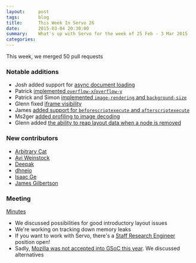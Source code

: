 ```yaml
---
layout:     post
tags:       blog
title:      This Week In Servo 26
date:       2015-03-04 20:30:00
summary:    What's up with Servo for the week of 25 Feb - 3 Mar 2015
categories:
---
```


This week, we merged 50 pull requests


### Notable additions

 - Josh added support for [async document loading](https://github.com/servo/servo/pull/5118)
 - Patrick [implemented `overflow-x`/`overflow-y`](https://github.com/servo/servo/pull/5132)
 - Patrick and Simon [implemented `image-rendering` and `background-size`](https://github.com/servo/servo/pull/5133)
 - Glenn fixed [iframe visibility](https://github.com/servo/servo/pull/5065)
 - James [added support for `beforescriptexecute` and `afterscriptexecute`](https://github.com/servo/servo/pull/5065)
 - Ms2ger [added profiling to image decoding](https://github.com/servo/servo/pull/5102)
 - Glenn added [the ability to reap layout data when a node is removed](https://github.com/servo/servo/pull/5086)

### New contributors

 - [Arbitrary Cat](https://github.com/arbitrary-cat)
 - [Avi Weinstock](https://github.com/aweinstock314)
 - [Deepak](https://github.com/deepak1556)
 - [dhneio](https://github.com/dhneio)
 - [Isaac Ge](https://github.com/acgtyrant)
 - [James Gilbertson](https://github.com/luniv)

### Meeting

[Minutes](https://github.com/servo/servo/wiki/Meeting-2015-03-02)

 - We discussed possibilities for good introductory layout issues
 - We're working on tracking down memory leaks
 - If you want to work with Servo, there's a [Staff Research Engineer](https://careers.mozilla.org/en-US/position/ollA0fw0) position open!
 - Sadly, [Mozilla was not accepted into GSoC this year](http://blog.queze.net/post/2015/03/03/Mozilla-not-accepted-for-Google-Summer-of-Code-2015). We discussed alternatives
